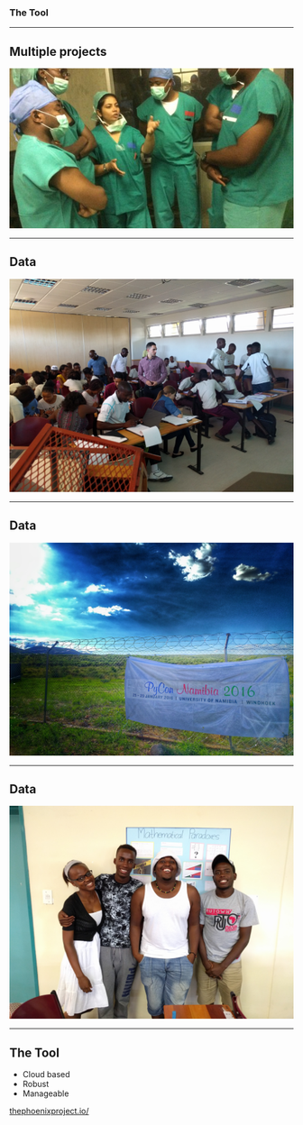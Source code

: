### The Tool

---

## Multiple projects

![](img/anes.jpg)

---

## Data

![](img/class.jpg)

---

## Data

![](img/pycon.jpg)

---

## Data

![](img/poster.jpg)

---

## The Tool

- Cloud based
- Robust
- Manageable

[thephoenixproject.io/](http://thephoenixproject.io/)
